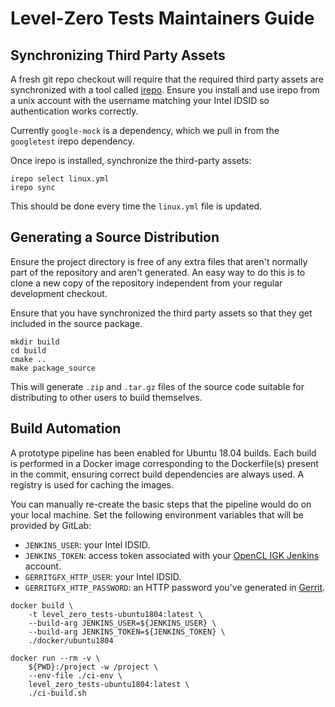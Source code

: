 # Level-Zero Tests Maintainers Guide

## Synchronizing Third Party Assets

A fresh git repo checkout will require that the required third party assets are
synchronized with a tool called [irepo](https://github.intel.com/GSDI/irepo).
Ensure you install and use irepo from a unix account with the username matching
your Intel IDSID so authentication works correctly.

Currently `google-mock` is a dependency, which we pull in from the `googletest`
irepo dependency.

Once irepo is installed, synchronize the third-party assets:

```
irepo select linux.yml
irepo sync
```

This should be done every time the `linux.yml` file is updated.

## Generating a Source Distribution

Ensure the project directory is free of any extra files that aren't normally
part of the repository and aren't generated. An easy way to do this is to clone
a new copy of the repository independent from your regular development checkout.

Ensure that you have synchronized the third party assets so that they get
included in the source package.

```
mkdir build
cd build
cmake ..
make package_source
```

This will generate `.zip` and `.tar.gz` files of the source code suitable for
distributing to other users to build themselves.

## Build Automation

A prototype pipeline has been enabled for Ubuntu 18.04 builds. Each build is
performed in a Docker image corresponding to the Dockerfile(s) present in the
commit, ensuring correct build dependencies are always used. A registry is used
for caching the images.

You can manually re-create the basic steps that the pipeline would do on your
local machine. Set the following environment variables that will be provided by
GitLab:

- `JENKINS_USER`: your Intel IDSID.
- `JENKINS_TOKEN`: access token associated with your [OpenCL IGK Jenkins](http://opencl.igk.intel.com/jenkins/)
  account.
- `GERRITGFX_HTTP_USER`: your Intel IDSID.
- `GERRITGFX_HTTP_PASSWORD`: an HTTP password you've generated in
  [Gerrit](https://gerrit-gfx.intel.com/#/settings/http-password).

```
docker build \
    -t level_zero_tests-ubuntu1804:latest \
    --build-arg JENKINS_USER=${JENKINS_USER} \
    --build-arg JENKINS_TOKEN=${JENKINS_TOKEN} \
    ./docker/ubuntu1804

docker run --rm -v \
    ${PWD}:/project -w /project \
    --env-file ./ci-env \
    level_zero_tests-ubuntu1804:latest \
    ./ci-build.sh
```